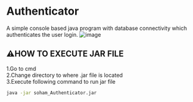 # Authenticator
A simple console based java program with database connectivity which authenticates the user login.
![image](https://github.com/user-attachments/assets/19fdae73-f3fe-40d3-b2d7-483d6c5d3060)


## ⚠️HOW TO EXECUTE JAR FILE
1.Go to cmd  
2.Change directory to where .jar file is located  
3.Execute following command to run jar file  
```bash
java -jar soham_Authenticator.jar
```

  
